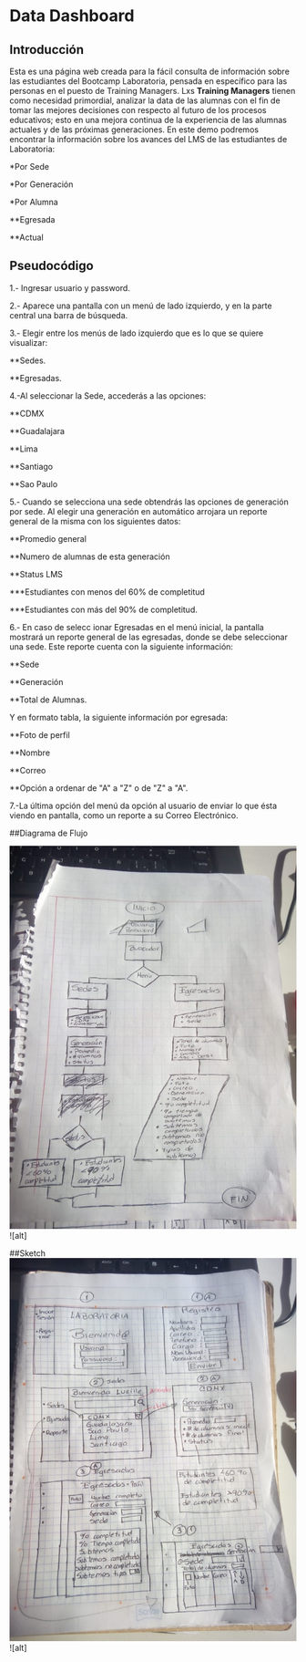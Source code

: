 # Data Dashboard

## Introducción

Esta es una página web creada para la fácil consulta de información sobre las estudiantes del Bootcamp Laboratoria, pensada en específico para las personas en el puesto de Training Managers. 
Lxs **Training Managers** tienen como necesidad primordial, analizar la data de las alumnas con el fin de tomar las mejores decisiones con respecto al futuro de los procesos educativos; esto en una mejora continua de la experiencia de las alumnas actuales y de las próximas generaciones.
 En este demo podremos encontrar la información sobre los avances del LMS de las estudiantes de Laboratoria:

*Por Sede

*Por Generación

*Por Alumna

**Egresada

**Actual


## Pseudocódigo

1.- Ingresar usuario y password.

2.- Aparece una pantalla con un menú de lado 
izquierdo, y en la parte central una barra de búsqueda.

3.- Elegir entre los menús de lado izquierdo que es lo que se quiere visualizar: 

**Sedes.

**Egresadas.

4.-Al seleccionar la Sede, accederás a las opciones:

**CDMX

**Guadalajara

**Lima

**Santiago

**Sao Paulo

5.- Cuando se selecciona una sede obtendrás las opciones de generación por sede. Al elegir una generación en automático arrojara un reporte general de la misma con los siguientes datos:

**Promedio general

**Numero de alumnas de esta generación

**Status LMS

***Estudiantes con menos del 60% de completitud

***Estudiantes con más del 90% de completitud.

6.- En caso de selecc   ionar Egresadas en el menú inicial, la pantalla mostrará un reporte general de las egresadas, donde se debe seleccionar una sede. Este reporte cuenta con la siguiente información:

**Sede

**Generación

**Total de Alumnas.

Y en formato tabla, la siguiente información por egresada:

 **Foto de perfil

 **Nombre

 **Correo

 **Opción a ordenar de "A" a "Z" o de "Z" a "A".

 7.-La última opción del menú da opción al usuario de enviar lo que ésta viendo en pantalla, como un reporte a su Correo Electrónico.

##Diagrama de Flujo

![alt text](imagenes/3524a98f-6fbd-4f12-a2ae-ec3587968267.jpg)
 ![alt]

##Sketch
![alt text](imagenes/03a665c5-829a-4cd4-ba74-ca146e6c866a.jpg)
 ![alt]
